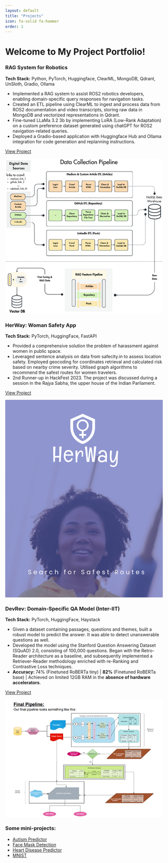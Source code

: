 ```yaml
---
layout: default
title: "Projects"
icon: fa-solid fa-hammer
order: 1
---
```


# Welcome to My Project Portfolio!

<div class="project-card">
  <div class="project-card-content">
    <h3>RAG System for Robotics</h3>
      <p><strong>Tech Stack:</strong> Python, PyTorch, Huggingface, ClearML, MongoDB, Qdrant, UnSloth, Gradio, Ollama</p>
      <p></p>
      <ul>
        <li>Implemented a RAG system to assist ROS2 robotics developers, enabling domain-specific query responses for navigation tasks.</li>
        <li>Created an ETL pipeline using ClearML to ingest and process data from ROS2 documentation and video transcripts, storing raw data in MongoDB and vectorized representations in Qdrant.</li>
        <li>Fine-tuned LLaMa 3.2 3b by implementing LoRA (Low-Rank Adaptation) on a custom preference dataset generated using chatGPT for ROS2 navigation-related queries.</li>
        <li>Deployed a Gradio-based application with Huggingface Hub and Ollama integration for code generation and replanning instructions.</li>
      </ul>
      <p><a href="billa-man/finetuned-rag-system-robotics">View Project</a></p>
  </div>
  <img src="assets/projects/rag.png" alt="rag" class="project-card-img" />
</div>

<div class="project-card">
  <div class="project-card-content">
    <h3>HerWay: Woman Safety App</h3>
      <p><strong>Tech Stack:</strong> PyTorch, HuggingFace, FastAPI</p>
      <p></p>
      <ul>
        <li>Provided a comprehensive solution the problem of harassment against women in public space.</li>
        <li>Leveraged sentence analysis on data from safecity.in to assess location safety. Employed geocoding for coordinates retrieval and calculated risk based on nearby crime severity. Utilised graph algorithms to recommend the safest routes for women travelers.</li>
        <li>2nd Runner-up in HackFest 2023. The project was discussed during a session in the Rajya Sabha, the upper house of the Indian Parliament.</li>
      </ul>
      <p><a href="https://github.com/Tarun-108/HerWay">View Project</a></p>
  </div>
  <img src="/assets/projects/herway.png" alt="her-way" class="project-card-img" />
</div>


<div class="project-card">
  <div class="project-card-content">
      <h3>DevRev: Domain-Specific QA Model (Inter-IIT)</h3>
      <p><strong>Tech Stack:</strong> PyTorch, HuggingFace, Haystack</p>
      <ul>
        <li>Given a dataset containing passages, questions and themes, built a robust model to predict the answer. It was able to detect unanswerable questions as well.</li>
        <li>Developed the model using the Stanford Question Answering Dataset (SQuAD) 2.0, consisting of 100,000 questions. Began with the Retro-Reader architecture as a baseline, and subsequently implemented a Retriever-Reader methodology enriched with re-Ranking and Contrastive Loss techniques.</li>
        <li><strong>Accuracy: </strong>74% (Finetuned RoBERTa tiny) | <strong>82% </strong>(Finetuned RoBERTa base) | Achieved on limited 12GB RAM in the <strong> absence of hardware accelerators</strong>.</li>
      </ul>
      <p><a href="https://github.com/Standby-Coder/InterIITTech11.0-DevRev-QA">View Project</a></p>
  </div>
      <img src="/assets/projects/devrev.png" alt="dev-rev" class="project-card-img" />
</div>

<!-- Explore projects by category:

- [Computer Vision]({% link _pages/cv.md %})
- [Natural Language Processing]({% link _pages/nlp.md %})
- [Large Language Models]({% link _pages/llm.md %})
- [Miscellaneous Projects]({% link _pages/misc_proj.md %})

You can find detailed descriptions and documentation for each category of projects. -->

### Some mini-projects:

- [Autism Predictor](https://github.com/Billa-Man/Mini-Projects/tree/main/Autism%20Predictor)
- [Face Mask Detection](https://github.com/Billa-Man/Mini-Projects/tree/main/Face%20Mask%20Detection)
- [Heart Disease Predictor](https://github.com/Billa-Man/Mini-Projects/tree/main/Heart%20Disease%20Predictor)
- [MNIST](https://github.com/Billa-Man/Mini-Projects/tree/main/MNIST)




